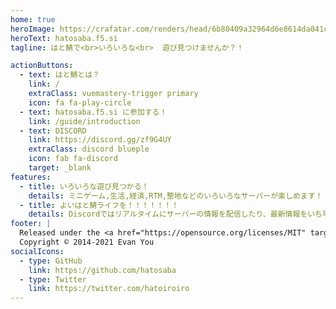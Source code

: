 ```yaml
---
home: true
heroImage: https://crafatar.com/renders/head/6b80409a32964d6e8614da041c5ec185
heroText: hatosaba.f5.si
tagline: はと鯖で<br>いろいろな<br>  遊び見つけませんか？！

actionButtons:
  - text: はと鯖とは？
    link: /
    extraClass: vuemastery-trigger primary
    icon: fa fa-play-circle
  - text: hatosaba.f5.si に参加する！
    link: /guide/introduction
  - text: DISCORD
    link: https://discord.gg/zf9G4UY
    extraClass: discord blueple
    icon: fab fa-discord
    target: _blank
features:
  - title: いろいろな遊び見つかる！
    details: ミニゲーム,生活,経済,RTM,整地などのいろいろなサーバーが楽しめます！
  - title: よいはと鯖ライフを！！！！！！！
    details: Discordではリアルタイムにサーバーの情報を配信したり、最新情報をいち早くゲットできたり、ほかのプレイヤーと交流したりできます。
footer: |
  Released under the <a href="https://opensource.org/licenses/MIT" target="_blank" rel="noopener">MIT License</a><br>
  Copyright © 2014-2021 Evan You
socialIcons:
  - type: GitHub
    link: https://github.com/hatosaba
  - type: Twitter
    link: https://twitter.com/hatoiroiro
---
```


<common-vuemastery-video-modal/>

